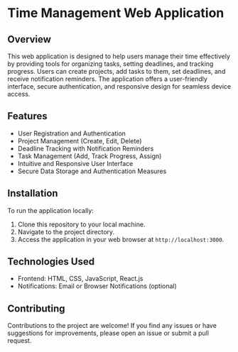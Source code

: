 # Time Management Web Application

## Overview
This web application is designed to help users manage their time effectively by providing tools for organizing tasks, setting deadlines, and tracking progress. Users can create projects, add tasks to them, set deadlines, and receive notification reminders. The application offers a user-friendly interface, secure authentication, and responsive design for seamless device access.

## Features
- User Registration and Authentication
- Project Management (Create, Edit, Delete)
- Deadline Tracking with Notification Reminders
- Task Management (Add, Track Progress, Assign)
- Intuitive and Responsive User Interface
- Secure Data Storage and Authentication Measures

## Installation
To run the application locally:
1. Clone this repository to your local machine.
2. Navigate to the project directory.
3. Access the application in your web browser at `http://localhost:3000`.

## Technologies Used
- Frontend: HTML, CSS, JavaScript, React.js
- Notifications: Email or Browser Notifications (optional)

## Contributing
Contributions to the project are welcome! If you find any issues or have suggestions for improvements, please open an issue or submit a pull request.

